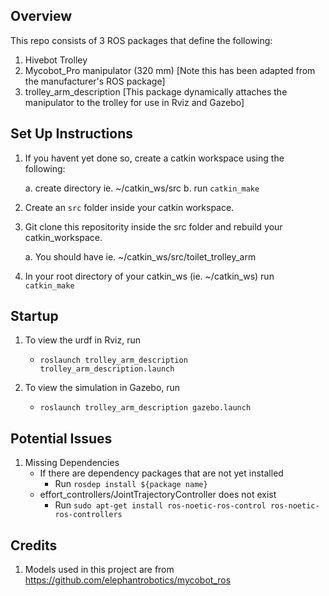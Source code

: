 ## Overview
This repo consists of 3 ROS packages that define the following:
1. Hivebot Trolley
2. Mycobot_Pro manipulator (320 mm) [Note this has been adapted from the manufacturer's ROS package]
3. trolley_arm_description [This package dynamically attaches the manipulator to the trolley for use in Rviz and Gazebo]


## Set Up Instructions
1. If you havent yet done so, create a catkin workspace using the following:

    a. create directory ie. ~/catkin_ws/src
    b. run `catkin_make`

2. Create an `src` folder inside your catkin workspace.

2. Git clone this repositority inside the src folder and rebuild your catkin_workspace.

    a. You should have ie. ~/catkin_ws/src/toilet_trolley_arm
    
3. In your root directory of your catkin_ws (ie. ~/catkin_ws) run `catkin_make`

## Startup 
1. To view the urdf in Rviz, run
    -  `roslaunch trolley_arm_description trolley_arm_description.launch`

2. To view the simulation in Gazebo, run
    - `roslaunch trolley_arm_description gazebo.launch`
    
## Potential Issues
1. Missing Dependencies
    - If there are dependency packages that are not yet installed
      - Run `rosdep install ${package name}`
    - effort_controllers/JointTrajectoryController does not exist
      - Run `sudo apt-get install ros-noetic-ros-control ros-noetic-ros-controllers`
## Credits
1. Models used in this project are from https://github.com/elephantrobotics/mycobot_ros
